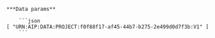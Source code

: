     ***Data params**

        ```json
    [ "URN:AIP:DATA:PROJECT:f0f88f17-af45-44b7-b275-2e499d0d7f3b:V1" ]
        ```
